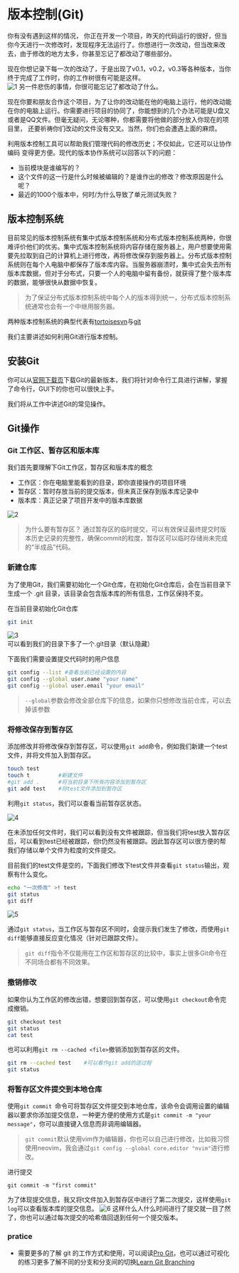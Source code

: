# 版本控制(Git)

你有没有遇到这样的情况， 你正在开发一个项目，昨天的代码运行的很好，但当你今天进行一次修改时，发现程序无法运行了。你想进行一次改动，但当改来改去，由于修改的地方太多，你甚至忘记了都改动了哪些部分。   

现在你想记录下每一次的改动了，于是出现了v0.1，v0.2，v0.3等各种版本，当你终于完成了工作时，你的工作树很有可能是这样。     
![1](image/1.png) 
另一件悲伤的事情，你很可能忘记了都改动了什么。   

现在你要和朋友合作这个项目，为了让你的改动能在他的电脑上运行，他的改动能在你的电脑上运行。你需要进行项目的协同了，你能想到的几个办法可能是U盘又或者是QQ文件。但毫无疑问，无论哪种，你都需要将他做的部分放入你现在的项目里， 还要祈祷你们改动的文件没有交叉。当然，你们也会遭遇上面的麻烦。

利用版本控制工具可以帮助我们管理代码的修改历史；不仅如此，它还可以让协作编码 变得更方便。现代的版本协作系统可以回答以下的问题：
- 当前模块是谁编写的？
- 这个文件的这一行是什么时候被编辑的？是谁作出的修改？修改原因是什么呢？
- 最近的1000个版本中，何时/为什么导致了单元测试失败？

## 版本控制系统
目前常见的版本控制系统有集中式版本控制系统和分布式版本控制系统两种，你很难评价他们的优劣。集中式版本控制系统将内容存储在服务器上，用户想要使用需要先拉取到自己的计算机上进行修改，再将修改保存到服务器上。分布式版本控制系统则在每个人电脑中都保存了版本库内容。当服务器崩溃时，集中式会失去所有版本库数据，但对于分布式，只要一个人的电脑中留有备份，就获得了整个版本库的数据，能够很快从数据中恢复。

> 为了保证分布式版本控制系统中每个人的版本得到统一，分布式版本控制系统通常也会有一个中继用服务器。

两种版本控制系统的典型代表有[tortoisesvn](https://tortoisesvn.net)与[git](https://git-scm.com)  

我们主要讲述如何利用Git进行版本控制。

## 安装Git
你可以从[官网下载页](https://git-scm.com/download)下载Git的最新版本，我们将针对命令行工具进行讲解，掌握了命令行，GUI下的你也可以很快上手。   

我们将从工作中讲述Git的常见操作。

## Git操作
### Git 工作区、暂存区和版本库
我们首先要理解下Git工作区，暂存区和版本库的概念     

- 工作区：你在电脑里能看到的目录，即你直接操作的项目环境
- 暂存区：暂时存放当前的提交版本，但未真正保存到版本库记录中
- 版本库：真正记录了项目开发中的版本库数据

![2](image/2.png) 

> 为什么要有暂存区？
> 通过暂存区的临时提交，可以有效保证最终提交时版本历史记录的完整性，确保commit的粒度，暂存区可以临时存储尚未完成的“半成品”代码。

### 新建仓库
为了使用Git，我们需要初始化一个Git仓库，在初始化Git仓库后，会在当前目录下生成一个 .git 目录，该目录会包含版本库的所有信息，工作区保持不变。

在当前目录初始化Git仓库
```bash
git init
```
![3](image/3.png)   
可以看到我们的目录下多了一个.git目录（默认隐藏）

下面我们需要设置提交代码时的用户信息
```bash
git config --list #查看当前已经设置的内容
git config --global user.name "your name"
git config --global user.email "your email"
```
> `--global`参数会修改全部仓库下的信息，如果你只想修改当前仓库，可以去掉该参数

### 将修改保存到暂存区
添加修改并将修改保存到暂存区，可以使用```git add```命令，例如我们新建一个test文件，并将文件加入到暂存区。
```bash
touch test 
touch t         #新建文件
#git add .      #将当前目录下所有内容添加到暂存区
git add test    #将test文件添加到暂存区
```

利用```git status```，我们可以查看当前暂存区状态。

![4](image/4.png) 

在未添加任何文件时，我们可以看到没有文件被跟踪，但当我们将test放入暂存区后，可以看到test已经被跟踪，但t仍然没有被跟踪。因此暂存区可以很方便的帮我们存储以单个文件为粒度的文件提交。

目前我们的test文件是空的，下面我们修改下test文件并查看```git status```输出，观察有什么变化。

```bash
echo "一次修改" >! test
git status
git diff
```

![5](image/5.png) 

通过`git status`，当工作区与暂存区不同时，会提示我们发生了修改，而使用```git diff```能够直接反应变化情况（针对已跟踪文件）。
> ```git diff```指令不仅能用在工作区和暂存区的比较中，事实上很多Git命令在不同场合都有不同效果。

### 撤销修改
如果你认为工作区的修改出错，想要回到暂存区，可以使用```git checkout```命令完成撤销。
```bash
git checkout test 
git status
cat test
```
也可以利用```git rm --cached <file>```撤销添加到暂存区的文件。
```bash
git rm --cached test    #可以看作git add的逆过程
git status
```

### 将暂存区文件提交到本地仓库
使用```git commit ```命令可将暂存区文件提交到本地仓库，该命令会调用设置的编辑器以要求你添加提交信息，一种更方便的使用方式是```git commit -m "your message"```，你可以直接键入信息而非调用编辑器。
> ```git commit```默认使用vim作为编辑器，你也可以自己进行修改，比如我习惯使用neovim，我会通过```git config --global core.editor "nvim"```进行修改。

进行提交
```
git commit -m "first commit"
```
为了体现提交信息，我又将t文件加入到暂存区中进行了第二次提交，这样使用```git log```可以查看版本库的提交信息。
![6](image/6.png) 
这样什么人什么时间进行了提交就一目了然了，你也可以通过每次提交的哈希值回退到任何一个提交版本。


### pratice
- 需要更多的了解 git 的工作方式和使用，可以阅读[Pro Git](https://git-scm.com/book/en/v2)，也可以通过可视化的练习更多了解不同的分支和分支间的切换[Learn Git Branching](https://learngitbranching.js.org/?locale=zh_CN)  
